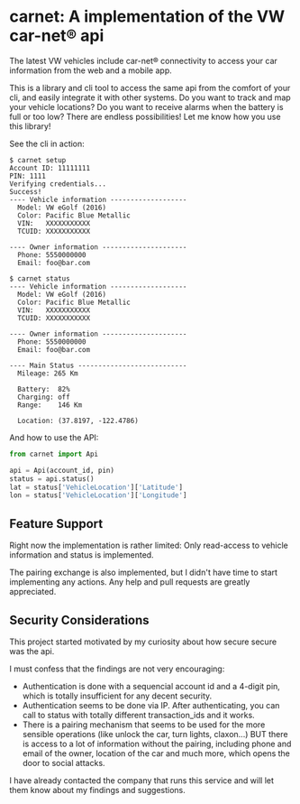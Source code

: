 carnet: A implementation of the VW car-net® api
==================================================

The latest VW vehicles include car-net® connectivity
to access your car information from the web and
a mobile app.

This is a library and cli tool to access the
same api from the comfort of your cli, and easily
integrate it with other systems. Do you want to
track and map your vehicle locations? Do you want
to receive alarms when the battery is full or too
low? There are endless possibilities! Let me know
how you use this library!

See the cli in action:

```
$ carnet setup
Account ID: 11111111
PIN: 1111
Verifying credentials...
Success!
---- Vehicle information -------------------
  Model: VW eGolf (2016)
  Color: Pacific Blue Metallic
  VIN:   XXXXXXXXXXX
  TCUID: XXXXXXXXXXX

---- Owner information ---------------------
  Phone: 5550000000
  Email: foo@bar.com

$ carnet status
---- Vehicle information -------------------
  Model: VW eGolf (2016)
  Color: Pacific Blue Metallic
  VIN:   XXXXXXXXXXX
  TCUID: XXXXXXXXXXX

---- Owner information ---------------------
  Phone: 5550000000
  Email: foo@bar.com

---- Main Status ---------------------------
  Mileage: 265 Km

  Battery:  82%
  Charging: off
  Range:    146 Km

  Location: (37.8197, -122.4786)
```

And how to use the API:

```python
from carnet import Api

api = Api(account_id, pin)
status = api.status()
lat = status['VehicleLocation']['Latitude']
lon = status['VehicleLocation']['Longitude']
```

Feature Support
---------------

Right now the implementation is rather limited:
Only read-access to vehicle information and status
is implemented.

The pairing exchange is also implemented, but
I didn't have time to start implementing any
actions. Any help and pull requests are greatly
appreciated.

Security Considerations
-----------------------

This project started motivated by my curiosity
about how secure secure was the api.

I must confess that the findings are not very
encouraging:
- Authentication is done with a sequencial account
  id and a 4-digit pin, which is totally insufficient
  for any decent security.
- Authentication seems to be done via IP. After
  authenticating, you can call to status with
  totally different transaction_ids and it works.
- There is a pairing mechanism that seems to
  be used for the more sensible operations (like
  unlock the car, turn lights, claxon...) BUT
  there is access to a lot of information
  without the pairing, including phone and
  email of the owner, location of the car and
  much more, which opens the door to social
  attacks.

I have already contacted the company that runs
this service and will let them know about my
findings and suggestions.
